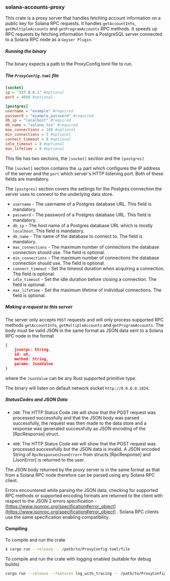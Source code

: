 ### solana-accounts-proxy
This crate is a proxy server that handles fetching account information on a public key for Solana RPC requests. It handles `getAccountInfo`, `getMultipleAccounts` and `getProgramAccounts` RPC methods. It speeds up RPC requests by fetching information from a PostgreSQL server connected to a Solana RPC node as a `Geyser Plugin`.

##### Running the binary

The binary expects a path to the ProxyConfig.toml file to run.

##### The `ProxyConfig.toml` file

```toml
[socket]
ip = "127.0.0.1" #optional
port = 4000 #optional

[postgres]
username = "example" #required
password = "example_password" #required
db_ip = "localhost" #required
db_name = "solana_txs" #required
max_connections = 100 #optional
min_connections = 5 #optional
connect_timeout = 8 #optional
idle_timeout = 8 #optional
max_lifetime = 8 #optional
```

This file has two sections, the `[socket]` section and the `[postgres]`

The `[socket]` section contains the `ip` part which configures the IP address of the server and the `port` which server's HTTP listening port. Both of these fields are mandatory.

The `[postgres]` section covers the settings  for the Postgres connection the server uses to connect to the underlying data store.

- `username` - The username of a Postgres database URL. This field is mandatory.
- `password` -  The password of a Postgres database URL. This field is mandatory.
- `db_ip`  - The host name of a Postgres database URL which is mostly `localhost`. This field is mandatory.
- `db_name` - The name of the database to connect to. The field is mandatory.
- `max_connections` - The maximum number of connections the database connection should use. The field is optional.
- `min_connections` - The maximum number of connections the database connection should use. The field is optional.
- `connect_timeout` - Set the timeout duration when acquiring a connection. The field is optional.
- `idle_timeout` - Set the idle duration before closing a connection. The field is optional.
- `max_lifetime` - Set the maximum lifetime of individual connections. The field is optional.

##### Making a request to this server
The server only accepts `POST` requests and will only process supported RPC methods `getAccountInfo`, `getMultipleAccounts` and `getProgramAccounts`.
The body must be valid JSON in the same format as JSON data sent to a Solana RPC node in the format
```json
{ 
    jsonrpc: String, 
    id: u8, 
    method: String, 
    params: JsonValue
}
```
 where the `JsonValue` can be any Rust supported primitive type.

The binary will listen on default network socket `http://0.0.0.0:1024`.

##### StatusCodes and JSON Data
- `200`: The HTTP Status Code `200` will show that the POST request was processed successfully and that the JSON body was parsed successfully, the request was then made to the data store and a response was generated successfully as JSON encoding of the [RpcResponse] struct.

- `400`: The HTTP Status Code `400` will show that the POST request was processed successfully but the JSON data is invalid. A JSON encoded String of `RpcResponse<JsonError>` from structs [RpcResponse] and [JsonError] is returned to the user.

The JSON body returned by the proxy server is in the same format as that from a Solana RPC node therefore can be parsed using any Solana RPC client.

Errors encountered while parsing the JSON data, checking for supported RPC methods or supported encoding formats are returned to the client with respect to the JSON 2 errors specification - [https://www.jsonrpc.org/specification#error_object](https://www.jsonrpc.org/specification#error_object) . Solana RPC clients use the same specification enabling compatibility.

#### Compiling

To compile and run the crate

```sh
$ cargo run --release -- /path/to/ProxyConfig.toml/file
```

To compile and run the crate with logging enabled (suitable for debug builds)

```sh
cargo run --release --features log_with_tracing -- /path/to/ProxyConfig.toml/file
```

